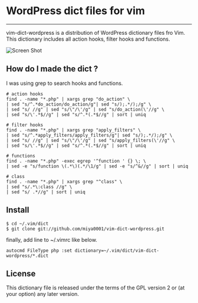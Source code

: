 # WordPress dict files for vim
---

vim-dict-wordpress is a distribution of WordPress dictionary files fro Vim.
This dictionary includes all action hooks, filter hooks and functions.

![Screen Shot](http://firegoby.jp/wp-content/uploads/2013/03/vim-wordpress-dict.png)

## How do I made the dict ?

 I was using grep to search hooks and functions.

    # action hooks
    find . -name "*.php" | xargs grep "do_action" \
    | sed "s/^.*do_action/do_action/g"| sed "s/);.*/);/g" \
    | sed "s/ //g" | sed "s/\"/\'/g" | sed "s/do_action(\'//g" \
    | sed "s/\'.*$//g" | sed "s/^.*(.*$//g" | sort | uniq

    # filter hooks
    find . -name "*.php" | xargs grep "apply_filters" \
    | sed "s/^.*apply_filters/apply_filters/g"| sed "s/);.*/);/g" \
    | sed "s/ //g" | sed "s/\"/\'/g" | sed "s/apply_filters(\'//g" \
    | sed "s/\'.*$//g" | sed "s/^.*(.*$//g" | sort | uniq

    # functions
    find . -name "*.php" -exec egrep '^function ' {} \; \
    | sed -e "s/function \(.*\)(.*/\1/g" | sed -e "s/^&//g" | sort | uniq

    # class
    find . -name "*.php" | xargs grep "^class" \
    | sed "s/.*\:class //g" \
    | sed "s/ .*//g" | sort | uniq

## Install

    $ cd ~/.vim/dict
    $ git clone git://github.com/miya0001/vim-dict-wordpress.git

finally, add line to ~/.vimrc like below.

    autocmd FileType php :set dictionary=~/.vim/dict/vim-dict-wordpress/*.dict

## License

This dictionary file is released under the terms of the GPL version 2 or (at your option) any later version.

